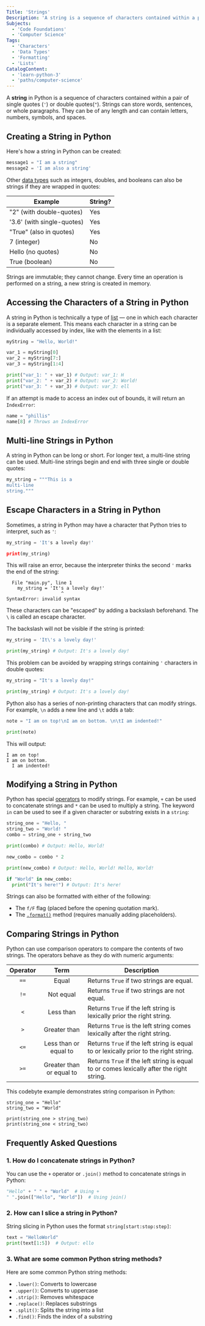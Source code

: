 ```yaml
---
Title: 'Strings'
Description: 'A string is a sequence of characters contained within a pair of single quotes or double quotes.'
Subjects:
  - 'Code Foundations'
  - 'Computer Science'
Tags:
  - 'Characters'
  - 'Data Types'
  - 'Formatting'
  - 'Lists'
CatalogContent:
  - 'learn-python-3'
  - 'paths/computer-science'
---
```


A **string** in Python is a sequence of characters contained within a pair of single quotes (`'`) or double quotes(`"`). Strings can store words, sentences, or whole paragraphs. They can be of any length and can contain letters, numbers, symbols, and spaces.

## Creating a String in Python

Here's how a string in Python can be created:

```py
message1 = "I am a string"
message2 = 'I am also a string'
```

Other [data types](https://www.codecademy.com/resources/docs/python/data-types) such as integers, doubles, and booleans can also be strings if they are wrapped in quotes:

| Example                    | String? |
| -------------------------- | ------- |
| "2" (with double-quotes)   | Yes     |
| '3.6' (with single-quotes) | Yes     |
| "True" (also in quotes)    | Yes     |
| 7 (integer)                | No      |
| Hello (no quotes)          | No      |
| True (boolean)             | No      |

Strings are immutable; they cannot change. Every time an operation is performed on a string, a new string is created in memory.

## Accessing the Characters of a String in Python

A string in Python is technically a type of [list](https://www.codecademy.com/resources/docs/python/lists) — one in which each character is a separate element. This means each character in a string can be individually accessed by index, like with the elements in a list:

```py
myString = "Hello, World!"

var_1 = myString[0]
var_2 = myString[7:]
var_3 = myString[1:4]

print("var_1: " + var_1) # Output: var_1: H
print("var_2: " + var_2) # Output: var_2: World!
print("var_3: " + var_3) # Output: var_3: ell
```

If an attempt is made to access an index out of bounds, it will return an `IndexError`:

```py
name = "phillis"
name[8] # Throws an IndexError
```

## Multi-line Strings in Python

A string in Python can be long or short. For longer text, a multi-line string can be used. Multi-line strings begin and end with three single or double quotes:

```py
my_string = """This is a
multi-line
string."""
```

## Escape Characters in a String in Python

Sometimes, a string in Python may have a character that Python tries to interpret, such as `'`:

```py
my_string = 'It's a lovely day!'

print(my_string)
```

This will raise an error, because the interpreter thinks the second `'` marks the end of the string:

```shell
  File "main.py", line 1
    my_string = 'It's a lovely day!'
                    ^
SyntaxError: invalid syntax
```

These characters can be "escaped" by adding a backslash beforehand. The `\` is called an escape character.

The backslash will not be visible if the string is printed:

```py
my_string = 'It\'s a lovely day!'

print(my_string) # Output: It's a lovely day!
```

This problem can be avoided by wrapping strings containing `'` characters in double quotes:

```py
my_string = "It's a lovely day!"

print(my_string) # Output: It's a lovely day!
```

Python also has a series of non-printing characters that can modify strings. For example, `\n` adds a new line and `\t` adds a tab:

```py
note = "I am on top!\nI am on bottom. \n\tI am indented!"

print(note)
```

This will output:

```shell
I am on top!
I am on bottom.
  I am indented!
```

## Modifying a String in Python

Python has special [operators](https://www.codecademy.com/resources/docs/python/operators) to modify strings. For example, `+` can be used to concatenate strings and `*` can be used to multiply a string. The keyword `in` can be used to see if a given character or substring exists in a `string`:

```py
string_one = "Hello, "
string_two = "World! "
combo = string_one + string_two

print(combo) # Output: Hello, World!

new_combo = combo * 2

print(new_combo) # Output: Hello, World! Hello, World!

if "World" in new_combo:
  print("It's here!") # Output: It's here!
```

Strings can also be formatted with either of the following:

- The `f/F` flag (placed before the opening quotation mark).
- The [`.format()`](https://www.codecademy.com/resources/docs/python/strings/format) method (requires manually adding placeholders).

## Comparing Strings in Python

Python can use comparison operators to compare the contents of two strings. The operators behave as they do with numeric arguments:

| Operator |           Term           | Description                                                                              |
| :------: | :----------------------: | ---------------------------------------------------------------------------------------- |
|   `==`   |          Equal           | Returns `True` if two strings are equal.                                                 |
|   `!=`   |        Not equal         | Returns `True` if two strings are not equal.                                             |
|   `<`    |        Less than         | Returns `True` if the left string is lexically prior the right string.                   |
|   `>`    |       Greater than       | Returns `True` is the left string comes lexically after the right string.                |
|   `<=`   |  Less than or equal to   | Returns `True` if the left string is equal to or lexically prior to the right string.    |
|   `>=`   | Greater than or equal to | Returns `True` if the left string is equal to or comes lexically after the right string. |

This codebyte example demonstrates string comparison in Python:

```codebyte/python
string_one = "Hello"
string_two = "World"

print(string_one > string_two)
print(string_one < string_two)
```

## Frequently Asked Questions

### 1. How do I concatenate strings in Python?

You can use the `+` operator or `.join()` method to concatenate strings in Python:

```py
"Hello" + " " + "World"  # Using +
" ".join(["Hello", "World"])  # Using join()
```

### 2. How can I slice a string in Python?

String slicing in Python uses the format `string[start:stop:step]`:

```py
text = "HelloWorld"
print(text[1:5])  # Output: ello
```

### 3. What are some common Python string methods?

Here are some common Python string methods:

- `.lower()`: Converts to lowercase
- `.upper()`: Converts to uppercase
- `.strip()`: Removes whitespace
- `.replace()`: Replaces substrings
- `.split()`: Splits the string into a list
- `.find()`: Finds the index of a substring
